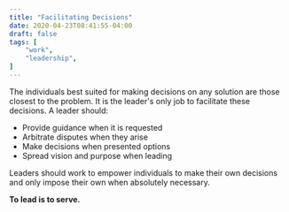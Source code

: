 ```yaml
---
title: "Facilitating Decisions"
date: 2020-04-23T08:41:55-04:00
draft: false
tags: [
	"work",
	"leadership",
]
---
```

The individuals best suited for making decisions on any solution are those closest to the problem. It is the leader's only job to facilitate these decisions. A leader should:

- Provide guidance when it is requested
- Arbitrate disputes when they arise
- Make decisions when presented options
- Spread vision and purpose when leading

Leaders should work to empower individuals to make their own decisions and only impose their own when absolutely necessary.

**To lead is to serve.**
